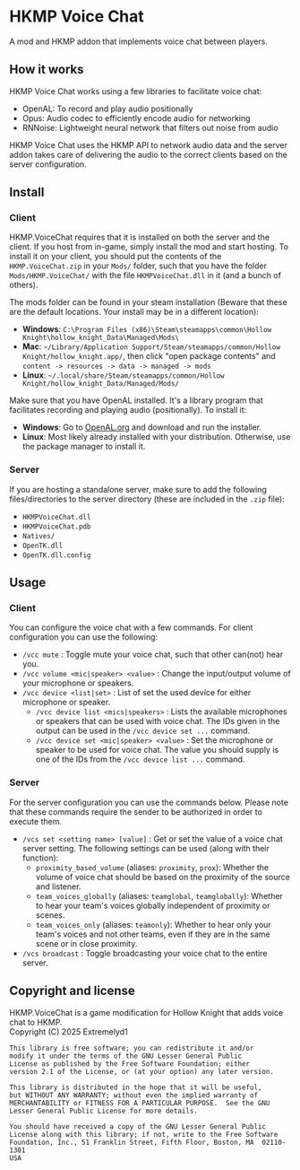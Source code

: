 # HKMP Voice Chat
A mod and HKMP addon that implements voice chat between players.

## How it works
HKMP Voice Chat works using a few libraries to facilitate voice chat:
- OpenAL: To record and play audio positionally
- Opus: Audio codec to efficiently encode audio for networking
- RNNoise: Lightweight neural network that filters out noise from audio

HKMP Voice Chat uses the HKMP API to network audio data and the server addon takes care of delivering the audio to the
correct clients based on the server configuration.

## Install
### Client
HKMP.VoiceChat requires that it is installed on both the server and the client.
If you host from in-game, simply install the mod and start hosting.
To install it on your client, you should put the contents of the `HKMP.VoiceChat.zip` in your `Mods/` folder,
such that you have the folder `Mods/HKMP.VoiceChat/` with the file `HKMPVoiceChat.dll` in it (and a bunch of others).

The mods folder can be found in your steam installation (Beware that these are the default locations.
Your install may be in a different location):
- **Windows**: `C:\Program Files (x86)\Steam\steamapps\common\Hollow Knight\hollow_knight_Data\Managed\Mods\`
- **Mac**: `~/Library/Application Support/Steam/steamapps/common/Hollow Knight/hollow_knight.app/`,
then click "open package contents" and `content -> resources -> data -> managed -> mods`
- **Linux**: `~/.local/share/Steam/steamapps/common/Hollow Knight/hollow_knight_Data/Managed/Mods/`

Make sure that you have OpenAL installed.
It's a library program that facilitates recording and playing audio (positionally).
To install it:
- **Windows**: Go to [OpenAL.org](https://www.openal.org/downloads/) and download and run the installer.
- **Linux**: Most likely already installed with your distribution. Otherwise, use the package manager to install it.

### Server
If you are hosting a standalone server, make sure to add the following files/directories to the server directory
(these are included in the `.zip` file):
- `HKMPVoiceChat.dll`
- `HKMPVoiceChat.pdb`
- `Natives/`
- `OpenTK.dll`
- `OpenTK.dll.config`

## Usage
### Client
You can configure the voice chat with a few commands. For client configuration you can use the following:
- `/vcc mute` : Toggle mute your voice chat, such that other can(not) hear you.
- `/vcc volume <mic|speaker> <value>` : Change the input/output volume of your microphone or speakers.
- `/vcc device <list|set>` : List of set the used device for either microphone or speaker.
    - `/vcc device list <mics|speakers>` : Lists the available microphones or speakers that can be used with voice chat. The IDs given in the output can be used in the `/vcc device set ...` command.
    - `/vcc device set <mic|speaker> <value>` : Set the microphone or speaker to be used for voice chat. The value you should supply is one of the IDs from the `/vcc device list ...` command.

### Server
For the server configuration you can use the commands below. Please note that these commands require the sender to be authorized in order to execute them.
- `/vcs set <setting name> [value]` : Get or set the value of a voice chat server setting. The following settings can be used (along with their function):
    - `proximity_based_volume` (aliases: `proximity`, `prox`): Whether the volume of voice chat should be based on the proximity of the source and listener.
    - `team_voices_globally` (aliases: `teamglobal`, `teamglobally`): Whether to hear your team's voices globally independent of proximity or scenes.
    - `team_voices_only` (aliases: `teamonly`): Whether to hear only your team's voices and not other teams, even if they are in the same scene or in close proximity.
- `/vcs broadcast` : Toggle broadcasting your voice chat to the entire server.

## Copyright and license
HKMP.VoiceChat is a game modification for Hollow Knight that adds voice chat to HKMP.  
Copyright (C) 2025  Extremelyd1

    This library is free software; you can redistribute it and/or
    modify it under the terms of the GNU Lesser General Public
    License as published by the Free Software Foundation; either
    version 2.1 of the License, or (at your option) any later version.

    This library is distributed in the hope that it will be useful,
    but WITHOUT ANY WARRANTY; without even the implied warranty of
    MERCHANTABILITY or FITNESS FOR A PARTICULAR PURPOSE.  See the GNU
    Lesser General Public License for more details.

    You should have received a copy of the GNU Lesser General Public
    License along with this library; if not, write to the Free Software
    Foundation, Inc., 51 Franklin Street, Fifth Floor, Boston, MA  02110-1301
    USA
